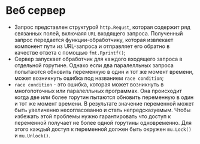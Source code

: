 # Веб сервер
* Запрос представлен структурой `http.Requst`, которая содержит ряд связанных полей, включаяя `URL` входящего запроса.
Полученный запрос передается функции-обработчику, которая извлекает компонент пути из URL-запроса и отправляет его обратно в качестве ответа с помощью `fmt.Fprintf()`;
* Сервер запускает обработчик для каждого входящего запроса в отдельной горутине. Однако если два паралелльных запроса попытаются обновить переменную в один и тот же момент времени, может возникнуть  ошибка под названием `race condition`;
* `race condition` - это ошибка, которая может возникнуть в многопоточных или паралелльных программах. Она происходит когда две или более горутин пытаются обновить переменную в один и тот же момент времени. В результате значение переменной может быть увеличенно несогласованно и стать непредсказуемым. Чтобы избежать этой проблемы нужно гарантировать что доступ к переменной получает не более одной горутины одновременно. Для этого каждый доступ к переменной должен быть окружен `mu.Lock()` и `mu.Unlock()`. 